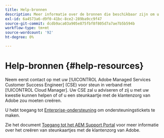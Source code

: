 ```yaml
---
title: Help-bronnen
description: Meer informatie over de bronnen die beschikbaar zijn om u te helpen met Cloud Manager te gebruiken.
exl-id: 6a4573a6-d9f0-41bc-8ce2-289ba9cc9f47
source-git-commit: dcdb9aca03a905e875fbf8f805d7a7ae7b5b594b
workflow-type: tm+mt
source-wordcount: '92'
ht-degree: 0%

---
```



# Help-bronnen {#help-resources}

Neem eerst contact op met uw [!UICONTROL Adobe Managed Services Customer Success Engineer] (CSE) voor steun in verband met [!UICONTROL Cloud Manager]. Uw CSE zal u adviseren of zij u met uw kwestie kunnen helpen of of u een steunkaartje met de klantenzorg van Adobe zou moeten creëren.

U hebt toegang tot [Enterprise-ondersteuning](https://experienceleague.adobe.com/?support-tab=home#support) om ondersteuningstickets te maken.

Zie het document [Toegang tot het AEM Support Portal](https://helpx.adobe.com/enterprise/using/support-and-expert-services.html) voor meer informatie over het creëren van steunkaartjes met de klantenzorg van Adobe.
